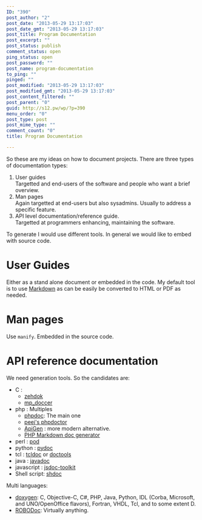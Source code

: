 ```yaml
---
ID: "390"
post_author: "2"
post_date: "2013-05-29 13:17:03"
post_date_gmt: "2013-05-29 13:17:03"
post_title: Program Documentation
post_excerpt: ""
post_status: publish
comment_status: open
ping_status: open
post_password: ""
post_name: program-documentation
to_ping: ""
pinged: ""
post_modified: "2013-05-29 13:17:03"
post_modified_gmt: "2013-05-29 13:17:03"
post_content_filtered: ""
post_parent: "0"
guid: http://s12.pw/wp/?p=390
menu_order: "0"
post_type: post
post_mime_type: ""
comment_count: "0"
title: Program Documentation

---
```


So these are my ideas on how to document projects. There are three types of documentation types:

<ol>
<li>User guides<br />
Targetted and end-users of the software and people who want a brief overview.</li>
<li>Man pages<br />
Again targetted at end-users but also sysadmins. Usually to address a specific feature.</li>
<li>API level documentation/reference guide.<br />
Targetted at programmers enhancing, maintaining the software.</li>
</ol>

To generate I would use different tools. In general we would like to embed with source code.

<h1>User Guides</h1>

Either as a stand alone document or embedded in the code. My default tool is to use <a href="http://en.wikipedia.org/wiki/Markdown">Markdown</a> as can be easily be converted to HTML or PDF as needed.

<h1>Man pages</h1>

Use <code>manify</code>. Embedded in the source code.

<h1>API reference documentation</h1>

We need generation tools. So the candidates are:

<ul>
<li>C : 

<ul>
<li><a href="http://www.khm.de/~rudi/ZehDok/">zehdok</a></li>
<li><a href="https://github.com/angelortega/mp_doccer">mp_doccer</a></li>
</ul></li>
<li>php : Multiples

<ul>
<li><a href="http://www.phpdoc.org/">phpdoc</a>: The main one</li>
<li><a href="https://github.com/peej/phpdoctor">peej's phpdoctor</a></li>
<li><a href="http://www.apigen.org/">ApiGen</a> : more modern alternative.</li>
<li><a href="https://github.com/victorjonsson/PHP-Markdown-Documentation-Generator">PHP Markdown doc generator</a></li>
</ul></li>
<li>perl : <a href="http://juerd.nl/site.plp/perlpodtut">pod</a></li>
<li>python : <a href="http://docs.python.org/2/library/pydoc.html">pydoc</a></li>
<li>tcl : <a href="http://tcl.jtang.org/tcldoc/tcldoc/">tcldoc</a> or <a href="http://www.doxygen.org">doctools</a></li>
<li>java : <a href="http://www.oracle.com/technetwork/java/javase/documentation/index-137868.html">javadoc</a></li>
<li>javascript : <a href="http://code.google.com/p/jsdoc-toolkit/">jsdoc-toolkit</a></li>
<li>Shell script: <a href="https://github.com/alejandroliu/ashlib/blob/master/shdoc">shdoc</a></li>
</ul>

Multi languages:

<ul>
<li><a href="http://www.doxygen.org">doxygen</a>: C, Objective-C, C#, PHP, Java, Python, IDL (Corba, Microsoft, and UNO/OpenOffice flavors), Fortran, VHDL, Tcl, and to some extent D.</li>
<li><a href="http://rfsber.home.xs4all.nl/Robo/?">ROBODoc</a>: Virtually anything.</li>
</ul>
